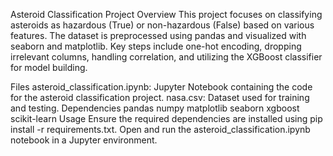Asteroid Classification Project
Overview
This project focuses on classifying asteroids as hazardous (True) or non-hazardous (False) based on various features. The dataset is preprocessed using pandas and visualized with seaborn and matplotlib. Key steps include one-hot encoding, dropping irrelevant columns, handling correlation, and utilizing the XGBoost classifier for model building.

Files
asteroid_classification.ipynb: Jupyter Notebook containing the code for the asteroid classification project.
nasa.csv: Dataset used for training and testing.
Dependencies
pandas
numpy
matplotlib
seaborn
xgboost
scikit-learn
Usage
Ensure the required dependencies are installed using pip install -r requirements.txt.
Open and run the asteroid_classification.ipynb notebook in a Jupyter environment.
